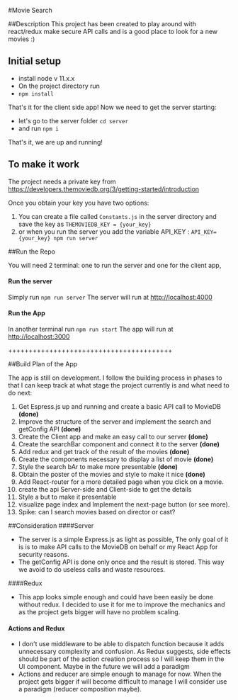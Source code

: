 #Movie Search

##Description
This project has been created to play around with react/redux make secure API calls and is a good place to look for a new movies :)

## Initial setup

- install node v 11.x.x
- On the project directory run 
-  `npm install`

That's it for the client side app! 
Now we need to get the server starting: 
- let's go to the server folder `cd server` 
- and run `npm i`

That's it, we are up and running! 

## To make it work

The project needs a private key from https://developers.themoviedb.org/3/getting-started/introduction

Once you obtain your key you have two options: 
1. You can create a file called `Constants.js` in the server directory and save the key as `THEMOVIEDB_KEY = {your_key}`
2. or when you run the server you add the variable API_KEY : 
  `API_KEY={your_key} npm run server`

##Run the Repo

You will need 2 terminal: one to run the server and one for the client app, 

#### Run the server

Simply run `npm run server`
The server will run at [http://localhost:4000](http://localhost:4000)

#### Run the App

In another terminal run `npm run start`
The app will run at [http://localhost:3000](http://localhost:3000)

++++++++++++++++++++++++++++++++++++++++

##Build Plan of the App

The app is still on development.
I follow the building process in phases to that I can keep track at what stage the project currently is and what need to do next: 

1. Get Espress.js up and running and create a basic API call to MovieDB **(done)**
2. Improve the structure of the server and implement the search and getConfig API **(done)**
3. Create the Client app and make an easy call to our server **(done)**
4. Create the searchBar component and connect it to the server **(done)**
5. Add redux and get track of the result of the movies **(done)**
6. Create the components necessary to display a list of movie **(done)**
7. Style the search bAr to make more presentable **(done)**
8. Obtain the poster of the movies and style to make it nice **(done)**
9. Add React-router for a more detailed page when you click on a movie.
10. create the api Server-side and Client-side to get the details
11. Style a but to make it presentable
10. visualize page index and Implement the next-page button (or see more). 
11. Spike: can I search movies based on director or cast? 


##Consideration
####Server
- The server is a simple Express.js as light as possible, The only goal of it is is to make API calls to the MovieDB on behalf or my React App for security reasons. 
- The getConfig API is done only once and the result is stored. This way we avoid to do useless calls and waste resources.

####Redux
- This app looks simple enough and could have been easily be done without redux. I decided to use it for me to improve the mechanics and as the project gets bigger will have no problem scaling.

#### Actions and Redux
- I don't use middleware to be able to dispatch function because it adds unnecessary complexity and confusion. As Redux suggests, side effects should be part of the action creation process so I will keep them in the UI component. Maybe in the future we will add a paradigm
- Actions and reducer are simple enough to manage for now. When the project gets bigger if will become difficult to manage I will consider use a paradigm (reducer composition maybe). 
